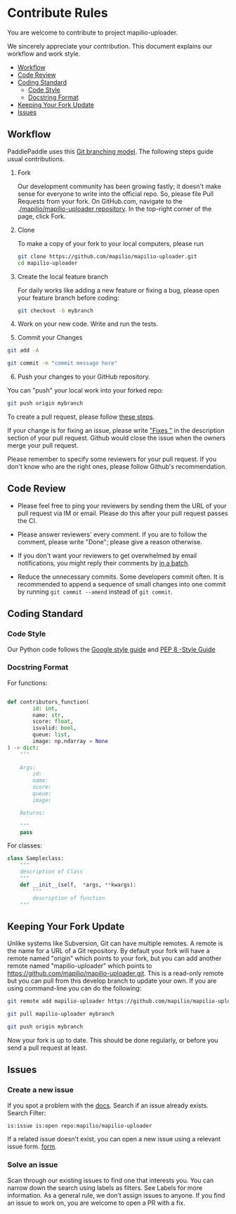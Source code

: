 # Contribute Rules

You are welcome to contribute to project mapilio-uploader. 

We sincerely appreciate your contribution.  This document explains our workflow and work style.

<!--ts-->

* [Workflow](#workflow)
* [Code Review](#code-review)
* [Coding Standard](#coding-standard)
   - [Code Style](#code-style)
   - [Docstring Format](#docstring-format)
* [Keeping Your Fork Update](#keeping-your-fork-update)
* [Issues](#issues)
<!--te-->

## Workflow

PaddlePaddle uses this [Git branching model](http://nvie.com/posts/a-successful-git-branching-model/).  The following steps guide usual contributions.

1. Fork

   Our development community has been growing fastly; it doesn't make sense for everyone to write into the official repo.  So, please file Pull Requests from your fork. On GitHub.com, navigate to the .[/mapilio/mapilio-uploader repository](https://github.com/mapilio/mapilio-uploader).  In the top-right corner of the page, click Fork.

1. Clone

   To make a copy of your fork to your local computers, please run

   ```bash
   git clone https://github.com/mapilio/mapilio-uploader.git
   cd mapilio-uploader
   ```

1. Create the local feature branch

   For daily works like adding a new feature or fixing a bug, please open your feature branch before coding:

   ```bash
   git checkout -b mybranch
   ```

1. Work on your new code. Write and run the tests.

1. Commit your Changes

```bash
git add -A
```

```bash
git commit -m "commit message here"
```

6. Push your changes to your GitHub repository.

  You can "push" your local work into your forked repo:

```bash
git push origin mybranch
```

   To create a pull request, please follow [these steps](https://help.github.com/articles/creating-a-pull-request/).

   If your change is for fixing an issue, please write ["Fixes <issue-URL>"](https://help.github.com/articles/closing-issues-using-keywords/) in the description section of your pull request.  Github would close the issue when the owners merge your pull request.

   Please remember to specify some reviewers for your pull request.  If you don't know who are the right ones, please follow Github's recommendation.


## Code Review

-  Please feel free to ping your reviewers by sending them the URL of your pull request via IM or email.  Please do this after your pull request passes the CI.

- Please answer reviewers' every comment.  If you are to follow the comment, please write "Done"; please give a reason otherwise.

- If you don't want your reviewers to get overwhelmed by email notifications, you might reply their comments by [in a batch](https://help.github.com/articles/reviewing-proposed-changes-in-a-pull-request/).

- Reduce the unnecessary commits.  Some developers commit often.  It is recommended to append a sequence of small changes into one commit by running `git commit --amend` instead of `git commit`.


## Coding Standard

### Code Style

Our Python code follows the [Google style guide](https://google.github.io/styleguide/pyguide.html) and [PEP 8 -Style Guide](https://www.python.org/dev/peps/pep-0008/)


### Docstring Format

For functions:

```python

def contributors_function(
        id: int,
        name: str, 
        score: float, 
        isvalid: bool, 
        queue: list, 
        image: np.ndarray = None
) -> dict:
    """
    
    Args:
        id: 
        name: 
        score: 
        queue: 
        image: 

    Returns:

    """
    pass
   ```

For classes:

```python
class Sampleclass:
    """
    description of Class
    """
    def __init__(self,  *args, **kwargs):
        """
        description of function
	"""
```
## Keeping Your Fork Update

Unlike systems like Subversion, Git can have multiple remotes. A remote is the name for a URL of a Git repository. By default your fork will have a remote named "origin" which points to your fork, but you can add another remote named "mapilio-uploader" which points to https://github.com/mapilio/mapilio-uploader.git. This is a read-only remote but you can pull from this develop branch to update your own.
If you are using command-line you can do the following:

   ```bash
git remote add mapilio-uploader https://github.com/mapilio/mapilio-uploader.git
   ```
   ```bash
git pull mapilio-uploader mybranch
   ```
   ```bash
git push origin mybranch
   ```

Now your fork is up to date. This should be done regularly, or before you send a pull request at least.

## Issues
### Create a new issue
If you spot a problem with the [docs](https://github.com/mapilio/mapilio-uploader/issues). Search if an issue already exists. Search Filter:
```bash
is:issue is:open repo:mapilio/mapilio-uploader 
```
If a related issue doesn't exist, you can open a new issue using a relevant issue form.   [form](https://github.com/mapilio/mapilio-uploader/issues/new).                    
### Solve an  issue
Scan through our existing issues to find one that interests you. You can narrow down the search using labels as filters. See Labels for more information. As a general rule, we don’t assign issues to anyone. If you find an issue to work on, you are welcome to open a PR with a fix.